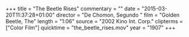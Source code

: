 +++
title = "The Beetle Rises"
commentary = ""
date = "2015-03-20T11:37:28+01:00"
director = "De Chomon, Segundo "
film = "Golden Beetle, The"
length = "1:06"
source = "2002 Kino Int. Corp."
clipterms = ["Color Film"]
quicktime = "the_beetle_rises.mov"
year = "1907"
+++